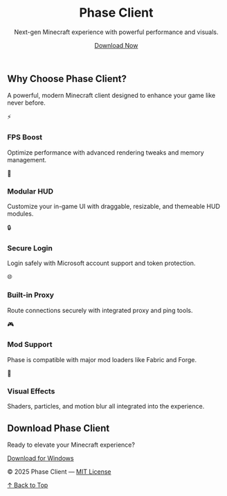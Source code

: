 <!DOCTYPE html>
<html lang="en">
<head>
  <meta charset="UTF-8" />
  <meta name="viewport" content="width=device-width, initial-scale=1.0" />
  <title>Phase Client</title>
  <link href="https://fonts.googleapis.com/css2?family=Inter:wght@400;600;700&display=swap" rel="stylesheet" />
  <link rel="stylesheet" href="styles.css" />
</head>
<body>

  <!-- Hero Section -->
  <header class="hero" id="top">
    <h1>Phase Client</h1>
    <p>Next-gen Minecraft experience with powerful performance and visuals.</p>
    <a href="#download" class="download-btn">Download Now</a>
  </header>

  <!-- Features Section -->
  <section class="features-section">
    <h2>Why Choose Phase Client?</h2>
    <p class="subtitle">A powerful, modern Minecraft client designed to enhance your game like never before.</p>
    <div class="features-grid">
      <div class="feature-card">
        <div class="icon-circle">⚡</div>
        <h3>FPS Boost</h3>
        <p>Optimize performance with advanced rendering tweaks and memory management.</p>
      </div>
      <div class="feature-card">
        <div class="icon-circle">🎯</div>
        <h3>Modular HUD</h3>
        <p>Customize your in-game UI with draggable, resizable, and themeable HUD modules.</p>
      </div>
      <div class="feature-card">
        <div class="icon-circle">🔒</div>
        <h3>Secure Login</h3>
        <p>Login safely with Microsoft account support and token protection.</p>
      </div>
      <div class="feature-card">
        <div class="icon-circle">🌐</div>
        <h3>Built-in Proxy</h3>
        <p>Route connections securely with integrated proxy and ping tools.</p>
      </div>
      <div class="feature-card">
        <div class="icon-circle">🎮</div>
        <h3>Mod Support</h3>
        <p>Phase is compatible with major mod loaders like Fabric and Forge.</p>
      </div>
      <div class="feature-card">
        <div class="icon-circle">🌈</div>
        <h3>Visual Effects</h3>
        <p>Shaders, particles, and motion blur all integrated into the experience.</p>
      </div>
    </div>
  </section>

  <!-- Download Section -->
  <section id="download" class="download-section">
    <h2>Download Phase Client</h2>
    <p>Ready to elevate your Minecraft experience?</p>
    <a href="https://example.com/download" class="download-btn glow">Download for Windows</a>
  </section>

  <!-- Footer -->
  <footer>
    <p>&copy; 2025 Phase Client — <a href="https://opensource.org/licenses/MIT" target="_blank">MIT License</a></p>
    <a href="#top" class="back-to-top">↑ Back to Top</a>
  </footer>

</body>
</html>

